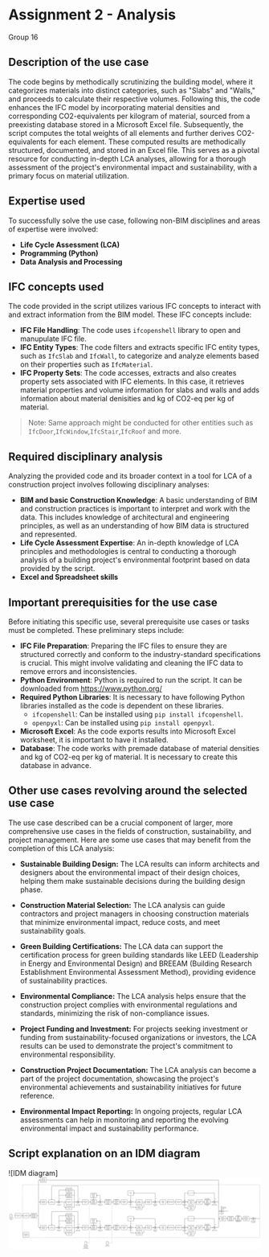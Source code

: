 # Assignment 2 - Analysis
Group 16
## Description of the use case

The code begins by methodically scrutinizing the building model, where it categorizes materials into distinct categories, such as "Slabs" and "Walls," and proceeds to calculate their respective volumes. Following this, the code enhances the IFC model by incorporating material densities and corresponding CO2-equivalents per kilogram of material, sourced from a preexisting database stored in a Microsoft Excel file. Subsequently, the script computes the total weights of all elements and further derives CO2-equivalents for each element. These computed results are methodically structured, documented, and stored in an Excel file. This serves as a pivotal resource for conducting in-depth LCA analyses, allowing for a thorough assessment of the project's environmental impact and sustainability, with a primary focus on material utilization.


## Expertise used
To successfully solve the use case, following non-BIM disciplines and areas of expertise were involved:
- **Life Cycle Assessment (LCA)**
- **Programming (Python)**
- **Data Analysis and Processing**


## IFC concepts used
The code provided in the script utilizes various IFC concepts to interact with and extract information from the BIM model. These IFC concepts include:
- **IFC File Handling**: The code uses `ifcopenshell` library to open and manupulate IFC file.
- **IFC Entity Types**: The code filters and extracts specific IFC entity types, such as `IfcSlab` and `IfcWall`, to categorize and analyze elements based on their properties such as `IfcMaterial`.
- **IFC Property Sets**: The code accesses, extracts and also creates property sets associated with IFC elements. In this case, it retrieves material properties and volume information for slabs and walls and adds information about material denisities and kg of CO2-eq per kg of material.
> Note: Same approach might be conducted for other entities such as `IfcDoor`,`IfcWindow`,`IfcStair`,`IfcRoof` and more.

## Required disciplinary analysis
Analyzing the provided code and its broader context in a tool for LCA of a construction project involves following disciplinary analyses:
- **BIM and basic Construction Knowledge**: A basic understanding of BIM and construction practices is important to interpret and work with the data. This includes knowledge of architectural and engineering principles, as well as an understanding of how BIM data is structured and represented.
- **Life Cycle Assessment Expertise**: An in-depth knowledge of LCA principles and methodologies is central to conducting a thorough analysis of a building project's environmental footprint based on data provided by the script.
- **Excel and Spreadsheet skills**

## Important prerequisities for the use case
Before initiating this specific use, several prerequisite use cases or tasks must be completed. These preliminary steps include:
- **IFC File Preparation**: Preparing the IFC files to ensure they are structured correctly and conform to the industry-standard specifications is crucial. This might involve validating and cleaning the IFC data to remove errors and inconsistencies.
- **Python Environment**: Python is required to run the script. It can be downloaded from https://www.python.org/
- **Required Python Libraries**: It is necessary to have following Python libraries installed as the code is dependent on these libraries.
   - `ifcopenshell`: Can be installed using `pip install ifcopenshell`.
   - `openpyxl`: Can be installed using `pip install openpyxl`.
- **Microsoft Excel**: As the code exports results into Microsoft Excel worksheet, it is important to have it installed.
- **Database**: The code works with premade database of material densities and kg of CO2-eq per kg of material. It is necessary to create this database in advance.

## Other use cases revolving around the selected use case

The use case described can be a crucial component of larger, more comprehensive use cases in the fields of construction, sustainability, and project management. Here are some use cases that may benefit from the completion of this LCA analysis:

- **Sustainable Building Design:** The LCA results can inform architects and designers about the environmental impact of their design choices, helping them make sustainable decisions during the building design phase.

- **Construction Material Selection:** The LCA analysis can guide contractors and project managers in choosing construction materials that minimize environmental impact, reduce costs, and meet sustainability goals.

- **Green Building Certifications:** The LCA data can support the certification process for green building standards like LEED (Leadership in Energy and Environmental Design) and BREEAM (Building Research Establishment Environmental Assessment Method), providing evidence of sustainability practices.

- **Environmental Compliance:** The LCA analysis helps ensure that the construction project complies with environmental regulations and standards, minimizing the risk of non-compliance issues.

- **Project Funding and Investment:** For projects seeking investment or funding from sustainability-focused organizations or investors, the LCA results can be used to demonstrate the project's commitment to environmental responsibility.

- **Construction Project Documentation:** The LCA analysis can become a part of the project documentation, showcasing the project's environmental achievements and sustainability initiatives for future reference.

- **Environmental Impact Reporting:** In ongoing projects, regular LCA assessments can help in monitoring and reporting the evolving environmental impact and sustainability performance.

## Script explanation on an IDM diagram
![IDM diagram]
<img src=" img/diagram.svg ">

